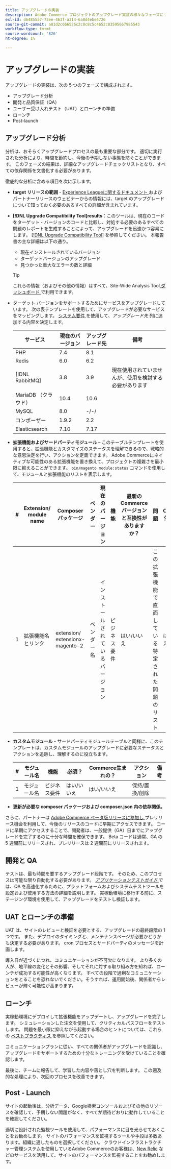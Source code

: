 ```yaml
---
title: アップグレードの実装
description: Adobe Commerce プロジェクトのアップグレード実装の様々なフェーズについて説明します。
exl-id: d64855a7-73ee-463f-a314-6a8d4ebe4726
source-git-commit: a81d2c0b6526c2c8c8c5c4652c83595667985543
workflow-type: tm+mt
source-wordcount: '826'
ht-degree: 1%

---
```


# アップグレードの実装

アップグレードの実装は、次の 5 つのフェーズで構成されます。

- アップグレード分析
- 開発と品質保証（QA）
- ユーザー受け入れテスト（UAT）とローンチの準備
- ローンチ
- Post-launch

## アップグレード分析

分析は、おそらくアップグレードプロセスの最も重要な部分です。 適切に実行された分析により、時間を節約し、今後の予期しない事態を防ぐことができます。 このフェーズの結果は、詳細なアップグレードチェックリストとなり、すべての依存関係を文書化する必要があります。

徹底的な分析に含める項目を次に示します。

- **target リリースの範囲** - [Experience Leagueに関するドキュメント ](../../release/release-notes/overview.md) およびパートナーリリースのウェビナーからの情報には、target のアップグレードについて知っておく必要のあるすべての詳細が含まれています。

- **[!DNL Upgrade Compatibility Tool]results**：このツールは、現在のコードをターゲット・バージョンのコードと比較し、対処する必要のあるすべての問題のレポートを生成することによって、アップグレードを迅速かつ容易にします。 [[!DNL Upgrade Compatibility Tool]](../upgrade-compatibility-tool/overview.md) を参照してください。 本報告書の主な詳細は以下の通り。

   - 現在インストールされているバージョン
   - ターゲットバージョンのアップグレード
   - 見つかった重大なエラーの数と詳細

  >[!TIP]
  >
  >これらの情報（およびその他の情報）はすべて、Site-Wide Analysis Tool[ ダッシュボード ](../../tools/site-wide-analysis-tool/dashboard.md) で利用できます。

- ターゲット バージョンをサポートするためにサービスをアップグレードしています。 次の表テンプレートを使用して、アップグレードが必要なサービスをマッピングします。 [ システム要件 ](../../installation/system-requirements.md) を使用して、_アップグレード先_ 列に追加する内容を決定します。


  | サービス | 現在のバージョン | アップグレード先 | 備考 |
  |-----------------|-----------------|------------|----------------------------------------------------------|
  | PHP | 7.4 | 8.1 |                                                          |
  | Redis | 6.0 | 6.2 |                                                          |
  | [!DNL RabbitMQ] | 3.8 | 3.9 | 現在使用されていませんが、使用を検討する必要があります |
  | MariaDB （クラウド） | 10.4 | 10.6 |                                                          |
  | MySQL | 8.0 | -/-/ |                                                          |
  | コンポーザー | 1.9.2 | 2.2 |                                                          |
  | Elasticsearch | 7.10 | 7.17 |                                                          |

- **拡張機能およびサードパーティモジュール** – このテーブルテンプレートを使用すると、拡張機能とカスタマイズのステータスを理解できるので、戦略的な意思決定を行い、アクションを定義できます。 Adobe Commerceにネイティブな可能性のある拡張機能を置き換えて、プロジェクトの複雑さを最小限に抑えることができます。 `bin/magento module:status` コマンドを使用して、モジュールと拡張機能のリストを表示します。

  | # | Extension/<br>module name | Composer パッケージ | ベンダー | 現在のバージョン | 機能 | 最新の <br>Commerce バージョンと互換性がありますか？ | 問題 | Commerce生まれの？ | アクション | 備考 |
  |---|-----------------------------|------------------------------------|-------------|-------------------|-----------------------|---------------------------------------------|--------------------------------------------------|---------------------|-------------------------|-------|
  | 1 | 拡張機能名とリンク | extension/<br>extensionx-magento-2 | ベンダー名 | インストールされているバージョン | ビジネス要件 | はい/いいえ | この拡張機能で直面している特定された問題のリスト | はい/いいえ | 保持/置換/削 <br> |       |

- **カスタムモジュール** - サードパーティモジュールテーブルと同様に、このテンプレートは、カスタムモジュールのアップグレードに必要なステータスとアクションを追跡し、理解するのに役立ちます。

  | # | モジュール名 | 機能 | 必須？ | Commerce生まれの？ | アクション | 備考 |
  |---|--------------|-----------------------|-----------|---------------------|---------------------|-------|
  | 1 | モジュール名 | ビジネス要件 | はい/いいえ | はい/いいえ | 保持/置換/削除 |       |

- **更新が必要な composer パッケージおよび composer.json 内の依存関係。**

さらに、パートナーは [Adobe Commerce ベータ版リリースに参加し ](../../release/beta.md) プレリリース機会を利用して、今後のリリースのコードに早期にアクセスできます。 コードに早期にアクセスすることで、開発者は、一般提供（GA）日までにアップグレードを完了するのに十分な時間を確保できます。 Beta コードは通常、GA の 5 週間前にリリースされ、プレリリースは 2 週間前にリリースされます。

## 開発と QA

テストは、最も時間を要するアップグレード段階です。 そのため、このプロセスは可能な限り自動化する必要があります。 _[アプリケーションテストガイド ](https://developer.adobe.com/commerce/testing/guide/)_ では、QA を高速化するために、プラットフォームおよびシステムテストツールを設定および使用する方法の詳細を説明します。 実稼動環境に移行する前に、ステージング環境を使用して、アップグレードをテストし検証します。

## UAT とローンチの準備

UAT は、サイトのレビューと検証を必要とする、アップグレードの最終段階の 1 つです。 また、デプロイのタイミングと、メンテナンスページが必要かどうかも決定する必要があります。 cron プロセスとサードパーティのメッセージを計画します。

導入日が近づくにつれ、コミュニケーションが不可欠になります。 より多くの人が、地平線の変化とその影響、そしてそれに対する取り組み方を知れば、ローンチが成功する可能性が高くなります。 すべての段階で過剰なコミュニケーションをとることを恐れないでください。そうすれば、運用開始後、関係者からレビューが輝く可能性が高まります。

## ローンチ

実稼動環境にデプロイして拡張機能をアップデートし、アップグレードを完了します。 シミュレーションした注文を使用して、クリティカルパスフローをテストします。 問題を最小限に抑えながら起動する場合のヒントについては、これらの [ ベストプラクティス ](../prepare/best-practices.md) を参照してください。

コミュニケーションプランに従い、すべての関係者がアップグレードを認識し、アップグレードをサポートするための十分なトレーニングを受けていることを確認します。

最後に、チームに報告して、学習した内容や落とし穴を判断します。 この遡及的な処理により、次回のプロセスを改善できます。

## Post - Launch

サイトの起動後は、分析データ、Google検索コンソールおよびその他のリソースを確認して、予期しない問題がなく、すべてが期待どおりに動作していることを確認してください。

適切に設計された監視ツールを使用して、パフォーマンスに目を光らせておくことをお勧めします。 サイトのパフォーマンスを監視するツールや手段は多数あります。組織に適したものを選択してください。 クラウドインフラストラクチャー管理システムを使用しているAdobe Commerceのお客様は、[New Relic](https://experienceleague.adobe.com/docs/commerce-cloud-service/user-guide/monitor/new-relic/new-relic-service.html?lang=ja) などのサービスを活用して、サイトのパフォーマンスを監視することをお勧めします。
